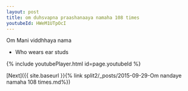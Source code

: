 ```yaml
---
layout: post
title: om duhsvapna praashanaaya namaha 108 times
youtubeId: HWeM1UTpOcI
---
```

 
 
Om Mani viddhhaya nama 
 
 -  Who wears ear studs 
 
  
 
  
 
 
 
 
 
 


{% include youtubePlayer.html id=page.youtubeId %}
 
[Next]({{ site.baseurl }}{% link  split2/_posts/2015-09-29-Om nandaye namaha 108 times.md%})
 
